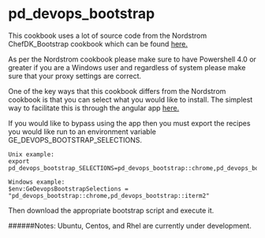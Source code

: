 # pd_devops_bootstrap

This cookbook uses a lot of source code from the Nordstrom ChefDK_Bootstrap cookbook which can be found [here.](https://github.com/Nordstrom/chefdk_bootstrap)

As per the Nordstrom cookbook please make sure to have Powershell 4.0 or greater if you are a Windows user and regardless of system please make sure that your proxy settings are correct.

One of the key ways that this cookbook differs from the Nordstrom cookbook is that you can select what you would like to install. The simplest way to facilitate this is through the angular app [here.](https://github.bedbath.com/pipedream/pd_devops_bootstrap_site)

If you would like to bypass using the app then you must export the recipes you would like run to an environment variable GE_DEVOPS_BOOTSTRAP_SELECTIONS.

```
Unix example:
export pd_devops_bootstrap_SELECTIONS=pd_devops_bootstrap::chrome,pd_devops_bootstrap::iterm2
```

```
Windows example:
$env:GeDevopsBootstrapSelections = "pd_devops_bootstrap::chrome,pd_devops_bootstrap::iterm2"
```

Then download the appropriate bootstrap script and execute it.

######Notes:
Ubuntu, Centos, and Rhel are currently under development.

